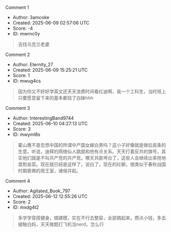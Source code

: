 Comment 1

- Author: 3amcoke
- Created: 2025-06-09 02:57:06 UTC
- Score: -4
- ID: mwrnc0y

> 去找乌克兰老婆

Comment 2

- Author: Eternity_27
- Created: 2025-06-09 15:25:21 UTC
- Score: 1
- ID: mwug4cs

> 因为你又不好好学英文还天天浪费时间看红迪啊，我一个工科生，当时班上只要愿意留下来的基本都找了白妹hhh

Comment 3

- Author: InterestingBand9744
- Created: 2025-06-10 04:27:13 UTC
- Score: 3
- ID: mwyml8s

> 翟山鹰不是忽悠中国的所谓中产国女嫁白男吗？这小子好像就是做拉皮条的生意。听说，迪拜的网络仙人跳就和他有点关系。天天打着反共的旗号，其实他们就是不叫共产党的共产党。哪天共匪垮台了，这些人会继续出来抢地盘割韭菜。现在就已经是这样了，说白了，现在的红朝，很类似于春秋战国时期衰微的周王室，诸侯并起。

Comment 4

- Author: Agitated_Book_797
- Created: 2025-06-12 12:55:26 UTC
- Score: 2
- ID: mxdg4t2

> 多学学穿搭健身，搞建模，实在不行去整容，全部搞起来，攒点小钱，多去接触白妈，天天做题打飞机当nerd，怎么行
